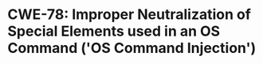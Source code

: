 # CWE-78: Improper Neutralization of Special Elements used in an OS Command ('OS Command Injection')
